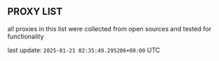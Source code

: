 ## PROXY LIST

all proxies in this list were collected from open sources and tested for functionality

last update: `2025-01-21 02:35:49.295206+00:00` UTC